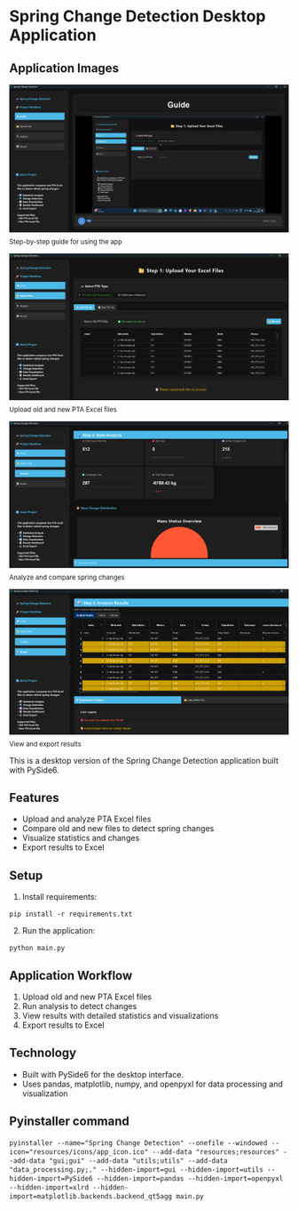 # Spring Change Detection Desktop Application

## Application Images

![Guide](images/1_guide.png)
<sub>Step-by-step guide for using the app</sub>

![Uploads](images/2_uploads.png)
<sub>Upload old and new PTA Excel files</sub>

![Analysis](images/3_analysis.png)
<sub>Analyze and compare spring changes</sub>

![Results](images/4_results.png)
<sub>View and export results</sub>

This is a desktop version of the Spring Change Detection application built with PySide6.

## Features

- Upload and analyze PTA Excel files
- Compare old and new files to detect spring changes
- Visualize statistics and changes
- Export results to Excel

## Setup

1. Install requirements:
```
pip install -r requirements.txt
```

2. Run the application:
```
python main.py
```

## Application Workflow

1. Upload old and new PTA Excel files
2. Run analysis to detect changes
3. View results with detailed statistics and visualizations
4. Export results to Excel

## Technology 

- Built with PySide6 for the desktop interface.
- Uses pandas, matplotlib, numpy, and openpyxl for data processing and visualization

## Pyinstaller command

```
pyinstaller --name="Spring Change Detection" --onefile --windowed --icon="resources/icons/app_icon.ico" --add-data "resources;resources" --add-data "gui;gui" --add-data "utils;utils" --add-data "data_processing.py;." --hidden-import=gui --hidden-import=utils --hidden-import=PySide6 --hidden-import=pandas --hidden-import=openpyxl --hidden-import=xlrd --hidden-import=matplotlib.backends.backend_qt5agg main.py
```